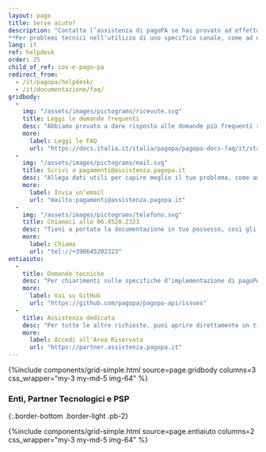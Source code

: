 ```yaml
---
layout: page
title: Serve aiuto?
description: "Contatta l’assistenza di pagoPA se hai provato ad effettuare un pagamento dal sito del tuo Ente Creditore e non è andato a buon fine.\n\n
**Per problemi tecnici nell’utilizzo di uno specifico canale, come ad esempio la tua app di pagamenti, puoi invece rivolgerti all’assistenza del canale stesso.**"
lang: it
ref: helpdesk
order: 25
child_of_ref: cos-e-pago-pa
redirect_from:
  - /it/pagopa/helpdesk/
  - /it/documentazione/faq/
gridbody:
  -
    img: "/assets/images/pictograms/ricevute.svg"
    title: Leggi le domande frequenti
    desc: "Abbiamo provato a dare risposta alle domande più frequenti relative ai problemi durante un pagamento."
    more:
      label: Leggi le FAQ
      url: "https://docs.italia.it/italia/pagopa/pagopa-docs-faq/it/stabile/index.html"
  -
    img: "/assets/images/pictograms/mail.svg"
    title: Scrivi a pagamenti@assistenza.pagopa.it
    desc: "Allega dati utili per capire meglio il tuo problema, come ad esempio i dati del pagamento, il metodo scelto e screenshot."
    more:
      label: Invia un’email
      url: "mailto:pagamenti@assistenza.pagopa.it"
  -
    img: "/assets/images/pictograms/telefono.svg"
    title: Chiamaci allo 06.4520.2323
    desc: "Tieni a portata la documentazione in tuo possesso, così gli operatori potranno aiutarti al meglio."
    more:
      label: Chiama
      url: "tel://+390645202323"
entiaiuto:
  -
    title: Domande tecniche
    desc: "Per chiarimenti sulle specifiche d’implementazione di pagoPA, come ad esempio SACI e SANP, puoi aprire una segnalazione su GitHub."
    more:
      label: Vai su GitHub
      url: "https://github.com/pagopa/pagopa-api/issues"
  -
    title: Assistenza dedicata
    desc: "Per tutte le altre richieste, puoi aprire direttamente un ticket nella tua area riservata. In alternativa, chiamaci allo [06.4520.2323](tel://+390645202323) o scrivi un’e-mail a <pagamenti@assistenza.pagopa.it>"
    more:
      label: Accedi all'Area Riservata
      url: "https://partner.assistenza.pagopa.it"
---
```


{%include components/grid-simple.html 
          source=page.gridbody
          columns=3
          css_wrapper="my-3 my-md-5 img-64"
          %}

<div class="py-3"></div>

### Enti, Partner Tecnologici e PSP
{:.border-bottom .border-light .pb-2}

{%include components/grid-simple.html 
          source=page.entiaiuto
          columns=2
          css_wrapper="my-3 my-md-5 img-64"
          %}